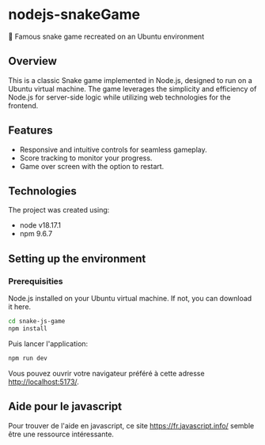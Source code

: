 # nodejs-snakeGame
🐍 Famous snake game recreated on an Ubuntu environment

## Overview
This is a classic Snake game implemented in Node.js, designed to run on a Ubuntu virtual machine. The game leverages the simplicity and efficiency of Node.js for server-side logic while utilizing web technologies for the frontend.

## Features
<ul>
    <li>Responsive and intuitive controls for seamless gameplay.</li>
    <li>Score tracking to monitor your progress.</li>
    <li>Game over screen with the option to restart.</li>
</ul>

## Technologies

The project was created using:

<ul>
    <li>node v18.17.1</li>
    <li>npm 9.6.7</li>
</ul>

## Setting up the environment
### Prerequisities
Node.js installed on your Ubuntu virtual machine. If not, you can download it here.


```bash
cd snake-js-game
npm install   
```

Puis lancer l'application:

```bash
npm run dev
```

Vous pouvez ouvrir votre navigateur préféré à cette adresse <a target="_blank" href="http://localhost:5173/">http://localhost:5173/</a>.

## Aide pour le javascript

Pour trouver de l'aide en javascript, ce site <a target="_blank" href="https://fr.javascript.info/">https://fr.javascript.info/</a> semble être une ressource intéressante.
